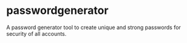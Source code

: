 # passwordgenerator
A password generator tool to create unique and strong passwords for security of all accounts.
